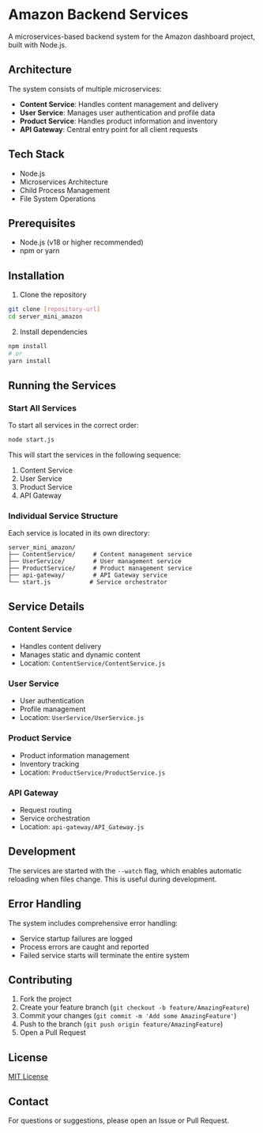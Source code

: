 # Amazon Backend Services

A microservices-based backend system for the Amazon dashboard project, built with Node.js.

## Architecture

The system consists of multiple microservices:

- **Content Service**: Handles content management and delivery
- **User Service**: Manages user authentication and profile data
- **Product Service**: Handles product information and inventory
- **API Gateway**: Central entry point for all client requests

## Tech Stack

- Node.js
- Microservices Architecture
- Child Process Management
- File System Operations

## Prerequisites

- Node.js (v18 or higher recommended)
- npm or yarn

## Installation

1. Clone the repository
```bash
git clone [repository-url]
cd server_mini_amazon
```

2. Install dependencies
```bash
npm install
# or
yarn install
```

## Running the Services

### Start All Services

To start all services in the correct order:

```bash
node start.js
```

This will start the services in the following sequence:
1. Content Service
2. User Service
3. Product Service
4. API Gateway

### Individual Service Structure

Each service is located in its own directory:
```
server_mini_amazon/
├── ContentService/     # Content management service
├── UserService/        # User management service
├── ProductService/     # Product management service
├── api-gateway/        # API Gateway service
└── start.js           # Service orchestrator
```

## Service Details

### Content Service
- Handles content delivery
- Manages static and dynamic content
- Location: `ContentService/ContentService.js`

### User Service
- User authentication
- Profile management
- Location: `UserService/UserService.js`

### Product Service
- Product information management
- Inventory tracking
- Location: `ProductService/ProductService.js`

### API Gateway
- Request routing
- Service orchestration
- Location: `api-gateway/API_Gateway.js`

## Development

The services are started with the `--watch` flag, which enables automatic reloading when files change. This is useful during development.

## Error Handling

The system includes comprehensive error handling:
- Service startup failures are logged
- Process errors are caught and reported
- Failed service starts will terminate the entire system

## Contributing

1. Fork the project
2. Create your feature branch (`git checkout -b feature/AmazingFeature`)
3. Commit your changes (`git commit -m 'Add some AmazingFeature'`)
4. Push to the branch (`git push origin feature/AmazingFeature`)
5. Open a Pull Request

## License

[MIT License](LICENSE)

## Contact

For questions or suggestions, please open an Issue or Pull Request. 
